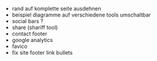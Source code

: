 * rand auf komplette seite ausdehnen
* beispiel diagramme  auf verschiedene tools umschaltbar
* social bars ?
 * share (shariff tool)
* contact footer
* google analytics
* favico
* fix site footer link bullets
